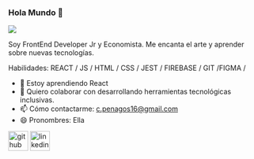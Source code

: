 ### Hola Mundo 👋

![](https://media-exp2.licdn.com/dms/image/C4D16AQFL8aobv-QnWQ/profile-displaybackgroundimage-shrink_200_800/0/1653618917783?e=1663200000&v=beta&t=P8KHnM6UhSojxCdlCEewDKG3nrjX6pEYuqJ7XERhl5M)

Soy FrontEnd Developer Jr y Economista. Me encanta el arte y aprender sobre nuevas tecnologías. 

Habilidades:  REACT / JS / HTML / CSS / JEST / FIREBASE / GIT /FIGMA / 

- 🌱 Estoy aprendiendo React 
- 👯 Quiero colaborar con desarrollando herramientas tecnológicas inclusivas. 
- 📫 Cómo contactarme: c.penagos16@gmail.com 
- 😄 Pronombres: Ella 


[<img src='https://cdn.jsdelivr.net/npm/simple-icons@3.0.1/icons/github.svg' alt='github' height='40'>](https://github.com/cfape)  [<img src='https://cdn.jsdelivr.net/npm/simple-icons@3.0.1/icons/linkedin.svg' alt='linkedin' height='40'>](https://www.linkedin.com/in/https://www.linkedin.com/in/cynthia-fa-penagos-90865512b)  

